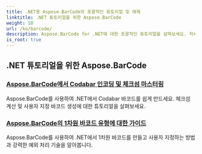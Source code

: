```yaml
---
title: .NET용 Aspose.BarCode의 포괄적인 튜토리얼 및 예제
linktitle: .NET 튜토리얼을 위한 Aspose.BarCode
weight: 10
url: /ko/barcode/
description: Aspose.BarCode for .NET에 대한 포괄적인 튜토리얼을 살펴보세요. 자세한 단계별 가이드로 바코드를 생성, 사용자 지정 및 관리하는 방법을 알아보세요.
is_root: true
---
```

## .NET 튜토리얼을 위한 Aspose.BarCode
### [Aspose.BarCode에서 Codabar 인코딩 및 체크섬 마스터링](./mastering-codabar-encoding-and-checksum/)
Aspose.BarCode를 사용하여 .NET에서 Codabar 바코드를 쉽게 만드세요. 체크섬 계산 및 사용자 지정 바코드 생성에 대한 튜토리얼을 살펴보세요.
### [Aspose.BarCode의 1차원 바코드 유형에 대한 가이드](./guide-one-dimensional-barcode-types/)
Aspose.BarCode를 사용하여 .NET에서 1차원 바코드를 만들고 사용자 지정하는 방법과 강력한 예외 처리 기술을 알아봅니다.